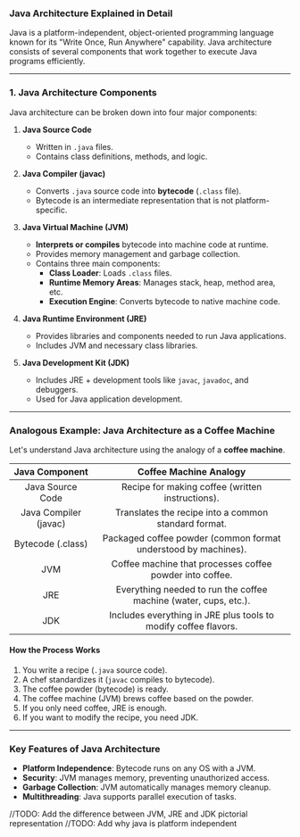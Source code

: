 ### **Java Architecture Explained in Detail**

Java is a platform-independent, object-oriented programming language known for its "Write Once, Run Anywhere" capability. Java architecture consists of several components that work together to execute Java programs efficiently.

* * *

### **1\. Java Architecture Components**

Java architecture can be broken down into four major components:

1.  **Java Source Code**

    *   Written in `.java` files.
    *   Contains class definitions, methods, and logic.
2.  **Java Compiler (javac)**

    *   Converts `.java` source code into **bytecode** (`.class` file).
    *   Bytecode is an intermediate representation that is not platform-specific.
3.  **Java Virtual Machine (JVM)**

    *   **Interprets or compiles** bytecode into machine code at runtime.
    *   Provides memory management and garbage collection.
    *   Contains three main components:
        *   **Class Loader**: Loads `.class` files.
        *   **Runtime Memory Areas**: Manages stack, heap, method area, etc.
        *   **Execution Engine**: Converts bytecode to native machine code.
4.  **Java Runtime Environment (JRE)**

    *   Provides libraries and components needed to run Java applications.
    *   Includes JVM and necessary class libraries.
5.  **Java Development Kit (JDK)**

    *   Includes JRE + development tools like `javac`, `javadoc`, and debuggers.
    *   Used for Java application development.

* * *

### **Analogous Example: Java Architecture as a Coffee Machine**

Let's understand Java architecture using the analogy of a **coffee machine**.

|   **Java Component**  |                    **Coffee Machine Analogy**                    |
|:---------------------:|:----------------------------------------------------------------:|
| Java Source Code      | Recipe for making coffee (written instructions).                 |
| Java Compiler (javac) | Translates the recipe into a common standard format.             |
| Bytecode (.class)     | Packaged coffee powder (common format understood by machines).   |
| JVM                   | Coffee machine that processes coffee powder into coffee.         |
| JRE                   | Everything needed to run the coffee machine (water, cups, etc.). |
| JDK                   | Includes everything in JRE plus tools to modify coffee flavors.  |

#### **How the Process Works**

1.  You write a recipe (`.java` source code).
2.  A chef standardizes it (`javac` compiles to bytecode).
3.  The coffee powder (bytecode) is ready.
4.  The coffee machine (JVM) brews coffee based on the powder.
5.  If you only need coffee, JRE is enough.
6.  If you want to modify the recipe, you need JDK.

* * *

### **Key Features of Java Architecture**

*   **Platform Independence**: Bytecode runs on any OS with a JVM.
*   **Security**: JVM manages memory, preventing unauthorized access.
*   **Garbage Collection**: JVM automatically manages memory cleanup.
*   **Multithreading**: Java supports parallel execution of tasks.

//TODO: Add the difference between JVM, JRE and JDK pictorial representation
//TODO: Add why java is platform independent